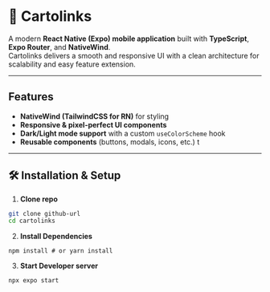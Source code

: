 # 📱 Cartolinks

A modern **React Native (Expo) mobile application** built with **TypeScript**, **Expo Router**, and **NativeWind**.  
Cartolinks delivers a smooth and responsive UI with a clean architecture for scalability and easy feature extension.

---

## Features 
- **NativeWind (TailwindCSS for RN)** for styling  
- **Responsive & pixel-perfect UI components**  
- **Dark/Light mode support** with a custom `useColorScheme` hook  
- **Reusable components** (buttons, modals, icons, etc.)  t  

---

## 🛠️ Installation & Setup

1. **Clone repo**
```bash
git clone github-url
cd cartolinks 
```

2. **Install Dependencies**

``` npm install # or yarn install ```

3. **Start Developer server**

``` npx expo start ```